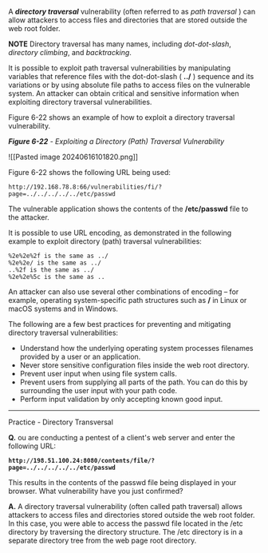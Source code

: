 A **_directory traversal_** vulnerability (often referred to as _path traversal_ ) can allow attackers to access files and directories that are stored outside the web root folder.

**NOTE** Directory traversal has many names, including _dot-dot-slash_, _directory climbing_, and _backtracking_.

It is possible to exploit path traversal vulnerabilities by manipulating variables that reference files with the dot-dot-slash ( **../** ) sequence and its variations or by using absolute file paths to access files on the vulnerable system. An attacker can obtain critical and sensitive information when exploiting directory traversal vulnerabilities.

Figure 6-22 shows an example of how to exploit a directory traversal vulnerability.

**_Figure 6-22_** _- Exploiting a Directory (Path) Traversal Vulnerability_

![[Pasted image 20240616101820.png]]

Figure 6-22 shows the following URL being used:

`http://192.168.78.8:66/vulnerabilities/fi/?page=../../../../../etc/passwd`

The vulnerable application shows the contents of the **/etc/passwd** file to the attacker.

It is possible to use URL encoding, as demonstrated in the following example to exploit directory (path) traversal vulnerabilities:

```
%2e%2e%2f is the same as ../
%2e%2e/ is the same as ../
..%2f is the same as ../
%2e%2e%5c is the same as ..
```

An attacker can also use several other combinations of encoding – for example, operating system-specific path structures such as **/** in Linux or macOS systems and in Windows.

The following are a few best practices for preventing and mitigating directory traversal vulnerabilities:

- Understand how the underlying operating system processes filenames provided by a user or an application.
- Never store sensitive configuration files inside the web root directory.
- Prevent user input when using file system calls.
- Prevent users from supplying all parts of the path. You can do this by surrounding the user input with your path code.
- Perform input validation by only accepting known good input.

---

Practice - Directory Transversal

**Q.** ou are conducting a pentest of a client's web server and enter the following URL:

**`http://198.51.100.24:8080/contents/file/?page=../../../../../etc/passwd`**

This results in the contents of the passwd file being displayed in your browser. What vulnerability have you just confirmed?

**A.** A directory traversal vulnerability (often called path traversal) allows attackers to access files and directories stored outside the web root folder. In this case, you were able to access the passwd file located in the /etc directory by traversing the directory structure. The /etc directory is in a separate directory tree from the web page root directory.


